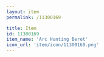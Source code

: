 ```yaml
---
layout: item
permalink: /11300169

title: Item
id: 11300169
item_name: 'Arc Hunting Beret'
icon_url: 'item/icon/11300169.png'
---
```

